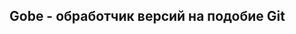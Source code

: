 Gobe - обработчик версий на подобие Git
----------------------------------------------------------------------------------
